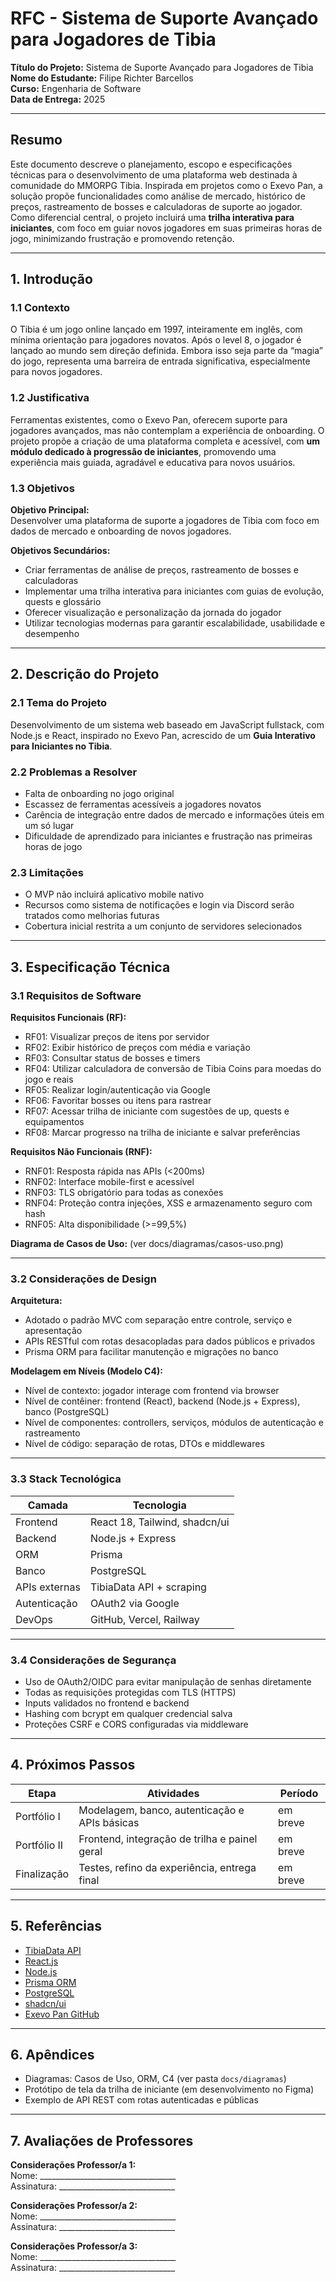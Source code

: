 #  RFC - Sistema de Suporte Avançado para Jogadores de Tibia

**Título do Projeto:** Sistema de Suporte Avançado para Jogadores de Tibia  
**Nome do Estudante:** Filipe Richter Barcellos  
**Curso:** Engenharia de Software  
**Data de Entrega:** 2025  

---

##  Resumo

Este documento descreve o planejamento, escopo e especificações técnicas para o desenvolvimento de uma plataforma web destinada à comunidade do MMORPG Tibia. Inspirada em projetos como o Exevo Pan, a solução propõe funcionalidades como análise de mercado, histórico de preços, rastreamento de bosses e calculadoras de suporte ao jogador. Como diferencial central, o projeto incluirá uma **trilha interativa para iniciantes**, com foco em guiar novos jogadores em suas primeiras horas de jogo, minimizando frustração e promovendo retenção.

---

## 1. Introdução

### 1.1 Contexto

O Tibia é um jogo online lançado em 1997, inteiramente em inglês, com mínima orientação para jogadores novatos. Após o level 8, o jogador é lançado ao mundo sem direção definida. Embora isso seja parte da “magia” do jogo, representa uma barreira de entrada significativa, especialmente para novos jogadores.

### 1.2 Justificativa

Ferramentas existentes, como o Exevo Pan, oferecem suporte para jogadores avançados, mas não contemplam a experiência de onboarding. O projeto propõe a criação de uma plataforma completa e acessível, com **um módulo dedicado à progressão de iniciantes**, promovendo uma experiência mais guiada, agradável e educativa para novos usuários.

### 1.3 Objetivos

**Objetivo Principal:**  
Desenvolver uma plataforma de suporte a jogadores de Tibia com foco em dados de mercado e onboarding de novos jogadores.

**Objetivos Secundários:**  
- Criar ferramentas de análise de preços, rastreamento de bosses e calculadoras  
- Implementar uma trilha interativa para iniciantes com guias de evolução, quests e glossário  
- Oferecer visualização e personalização da jornada do jogador  
- Utilizar tecnologias modernas para garantir escalabilidade, usabilidade e desempenho

---

## 2. Descrição do Projeto

### 2.1 Tema do Projeto
Desenvolvimento de um sistema web baseado em JavaScript fullstack, com Node.js e React, inspirado no Exevo Pan, acrescido de um **Guia Interativo para Iniciantes no Tibia**.

### 2.2 Problemas a Resolver
- Falta de onboarding no jogo original  
- Escassez de ferramentas acessíveis a jogadores novatos  
- Carência de integração entre dados de mercado e informações úteis em um só lugar  
- Dificuldade de aprendizado para iniciantes e frustração nas primeiras horas de jogo

### 2.3 Limitações
- O MVP não incluirá aplicativo mobile nativo  
- Recursos como sistema de notificações e login via Discord serão tratados como melhorias futuras  
- Cobertura inicial restrita a um conjunto de servidores selecionados

---

## 3. Especificação Técnica

### 3.1 Requisitos de Software

**Requisitos Funcionais (RF):**
- RF01: Visualizar preços de itens por servidor  
- RF02: Exibir histórico de preços com média e variação  
- RF03: Consultar status de bosses e timers  
- RF04: Utilizar calculadora de conversão de Tibia Coins para moedas do jogo e reais  
- RF05: Realizar login/autenticação via Google  
- RF06: Favoritar bosses ou itens para rastrear  
- RF07: Acessar trilha de iniciante com sugestões de up, quests e equipamentos  
- RF08: Marcar progresso na trilha de iniciante e salvar preferências

**Requisitos Não Funcionais (RNF):**
- RNF01: Resposta rápida nas APIs (<200ms)  
- RNF02: Interface mobile-first e acessível  
- RNF03: TLS obrigatório para todas as conexões  
- RNF04: Proteção contra injeções, XSS e armazenamento seguro com hash  
- RNF05: Alta disponibilidade (>=99,5%)

**Diagrama de Casos de Uso:** (ver docs/diagramas/casos-uso.png)

---

### 3.2 Considerações de Design

**Arquitetura:**
- Adotado o padrão MVC com separação entre controle, serviço e apresentação  
- APIs RESTful com rotas desacopladas para dados públicos e privados  
- Prisma ORM para facilitar manutenção e migrações no banco

**Modelagem em Níveis (Modelo C4):**
- Nível de contexto: jogador interage com frontend via browser  
- Nível de contêiner: frontend (React), backend (Node.js + Express), banco (PostgreSQL)  
- Nível de componentes: controllers, serviços, módulos de autenticação e rastreamento  
- Nível de código: separação de rotas, DTOs e middlewares

---

### 3.3 Stack Tecnológica

| Camada        | Tecnologia                      |
|---------------|----------------------------------|
| Frontend      | React 18, Tailwind, shadcn/ui    |
| Backend       | Node.js + Express                |
| ORM           | Prisma                           |
| Banco         | PostgreSQL                       |
| APIs externas | TibiaData API + scraping         |
| Autenticação  | OAuth2 via Google                |
| DevOps        | GitHub, Vercel, Railway          |

---

### 3.4 Considerações de Segurança

- Uso de OAuth2/OIDC para evitar manipulação de senhas diretamente  
- Todas as requisições protegidas com TLS (HTTPS)  
- Inputs validados no frontend e backend  
- Hashing com bcrypt em qualquer credencial salva  
- Proteções CSRF e CORS configuradas via middleware

---

## 4. Próximos Passos

| Etapa        | Atividades                                    | Período   |
|--------------|------------------------------------------------|-----------|
| Portfólio I  | Modelagem, banco, autenticação e APIs básicas | em breve     |
| Portfólio II | Frontend, integração de trilha e painel geral | em breve     |
| Finalização  | Testes, refino da experiência, entrega final  | em breve     |

---

## 5. Referências

- [TibiaData API](https://docs.tibiadata.com/)  
- [React.js](https://reactjs.org/)  
- [Node.js](https://nodejs.org/en/docs)  
- [Prisma ORM](https://www.prisma.io/docs)  
- [PostgreSQL](https://www.postgresql.org/docs/)  
- [shadcn/ui](https://ui.shadcn.com/)  
- [Exevo Pan GitHub](https://github.com/xandjiji)

---

## 6. Apêndices

- Diagramas: Casos de Uso, ORM, C4 (ver pasta `docs/diagramas`)  
- Protótipo de tela da trilha de iniciante (em desenvolvimento no Figma)  
- Exemplo de API REST com rotas autenticadas e públicas

---

## 7. Avaliações de Professores

**Considerações Professor/a 1:**  
Nome: __________________________________  
Assinatura: _____________________________  

**Considerações Professor/a 2:**  
Nome: __________________________________  
Assinatura: _____________________________  

**Considerações Professor/a 3:**  
Nome: __________________________________  
Assinatura: _____________________________  
